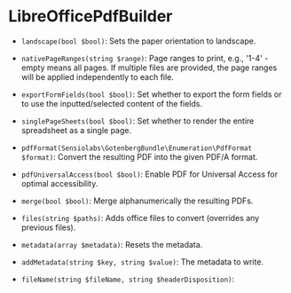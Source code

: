 LibreOfficePdfBuilder
=====================

* `landscape(bool $bool)`: 
Sets the paper orientation to landscape.

* `nativePageRanges(string $range)`: 
Page ranges to print, e.g., '1-4' - empty means all pages.
If multiple files are provided, the page ranges will be applied independently to each file.

* `exportFormFields(bool $bool)`: 
Set whether to export the form fields or to use the inputted/selected content of the fields.

* `singlePageSheets(bool $bool)`: 
Set whether to render the entire spreadsheet as a single page.

* `pdfFormat(Sensiolabs\GotenbergBundle\Enumeration\PdfFormat $format)`: 
Convert the resulting PDF into the given PDF/A format.

* `pdfUniversalAccess(bool $bool)`: 
Enable PDF for Universal Access for optimal accessibility.

* `merge(bool $bool)`: 
Merge alphanumerically the resulting PDFs.

* `files(string $paths)`: 
Adds office files to convert (overrides any previous files).

* `metadata(array $metadata)`: 
Resets the metadata.

* `addMetadata(string $key, string $value)`: 
The metadata to write.

* `fileName(string $fileName, string $headerDisposition)`: 


